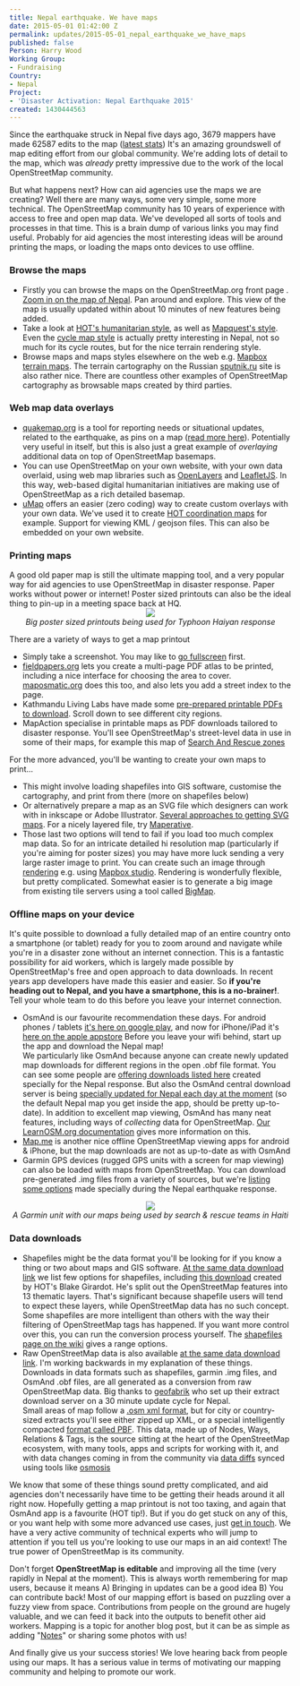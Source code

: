 ```yaml
---
title: Nepal earthquake. We have maps
date: 2015-05-01 01:42:00 Z
permalink: updates/2015-05-01_nepal_earthquake_we_have_maps
published: false
Person: Harry Wood
Working Group:
- Fundraising
Country:
- Nepal
Project:
- 'Disaster Activation: Nepal Earthquake 2015'
created: 1430444563
---
```


Since the earthquake struck in Nepal five days ago, 3679 mappers have made 62587 edits to the map (<a href="http://osm.townsendjennings.com/nepal/">latest stats</a>)  It's an amazing groundswell of map editing effort from our global community. We're adding lots of detail to the map, which was <i>already</i> pretty impressive due to the work of the local OpenStreetMap community.

But what happens next? How can aid agencies use the maps we are creating? Well there are many ways, some very simple, some more technical. The OpenStreetMap community has 10 years of experience with access to free and open map data. We've developed all sorts of tools and processes in that time. This is a brain dump of various links you may find useful. Probably for aid agencies the most interesting ideas will be around printing the maps, or loading the maps onto devices to use offline.

<h3>Browse the maps</h3>
<ul><li>Firstly you can browse the maps on the OpenStreetMap.org front page . <a href="http://www.openstreetmap.org/#map=9/27.7674/85.1042">Zoom in on the map of Nepal</a>. Pan around and explore. This view of the map is usually updated within about 10 minutes of new features being added.</li>
<li>Take a look at <a href="http://www.openstreetmap.org/#map=9/27.7674/84.7609&layers=H">HOT's humanitarian style</a>, as well as <a href="http://www.openstreetmap.org/#map=9/27.7674/84.7609&layers=Q">Mapquest's style</a>. Even the <a href="http://www.openstreetmap.org/#map=9/27.7674/84.7609&layers=C">cycle map style</a> is actually pretty interesting in Nepal, not so much for its cycle routes, but for the nice terrain rendering style.</li>
<li>Browse maps and maps styles elsewhere on the web e.g. <a href="https://a.tiles.mapbox.com/v3/examples.map-i875mjb7.html?secure#14/27.7271/85.2875">Mapbox terrain maps</a>. The terrain cartography on the Russian <a href="http://maps.sputnik.ru/#?type=search&q=&sub_type=address&lat=27.715141756723987&lng=85.24429321289062&zoom=11">sputnik.ru</a> site is also rather nice. There are countless other examples of OpenStreetMap cartography as browsable maps created by third parties.</li>
</ul>

<h3>Web map data overlays</h3>
<ul><li><a href="http://quakemap.org">quakemap.org</a> is a tool for reporting needs or situational updates, related to the earthquake, as pins on a map (<a href="http://kathmandulivinglabs.org/blog/earthquake-relief-in-nepal-how-can-maps-help/">read more here</a>). Potentially very useful in itself, but this is also just a great example of <i>overlaying</i> additional data on top of OpenStreetMap basemaps.</li>
<li>You can use OpenStreetMap on your own website, with your own data overlaid, using web map libraries such as <a href="http://openlayers.org">OpenLayers</a> and <a href="http://leafletjs.com">LeafletJS</a>. In this way, web-based digital humanitarian initiatives are making use of OpenStreetMap as a rich detailed basemap.</li>
<li><a href="https://umap.openstreetmap.fr/">uMap</a> offers an easier (zero coding) way to create custom overlays with your own data. We've used it to create <a href="http://umap.openstreetmap.fr/en/map/2015-nepal-earthquake-contributions-via-the-task-m_37675#9/28.0211/85.4118">HOT coordination maps</a> for example. Support for viewing KML / geojson files. This can also be embedded on your own website.</li>
</ul>
<h3>Printing maps</h3>
A good old paper map is still the ultimate mapping tool, and a very popular way for aid agencies to use OpenStreetMap in disaster response. Paper works without power or internet! Poster sized printouts can also be the ideal thing to pin-up in a meeting space back at HQ.

<center><img src="http://wiki.openstreetmap.org/w/images/thumb/8/8e/Map_Poster_DSWD_Operations_Center.jpg/350px-Map_Poster_DSWD_Operations_Center.jpg"><br><i>Big poster sized printouts being used for Typhoon Haiyan response</i></center>

There are a variety of ways to get a map printout

<ul><li>Simply take a screenshot. You may like to <a href="http://www.openstreetmap.org/export/embed.html?bbox=85.06233215332031%2C27.637915318904433%2C85.3750991821289%2C27.805372649998&layer=mapnik">go fullscreen</a> first.</li>
<li><a href="http://fieldpapers.org">fieldpapers.org</a> lets you create a multi-page PDF atlas to be printed, including a nice interface for choosing the area to cover. <a href="http://maposmatic.org">maposmatic.org</a> does this too, and also lets you add a street index to the page.</li>
<li>Kathmandu Living Labs have made some <a href="http://kathmandulivinglabs.github.io/quake-maps/">pre-prepared printable PDFs to download</a>. Scroll down to see different city regions.</li>
<li>MapAction specialise in printable maps as PDF downloads tailored to disaster response. You'll see OpenStreetMap's street-level data in use in some of their maps, for example this map of <a href="http://www.mapaction.org/deployments/mapdetail/3900.html">Search And Rescue zones</a></li>
</ul>
For the more advanced, you'll be wanting to create your own maps to print...
<ul><li>This might involve loading shapefiles into GIS software, customise the cartography, and print from there (more on shapefiles below) </li>
<li>Or alternatively prepare a map as an SVG file which designers can work with in inkscape or Adobe Illustrator. <a href="http://wiki.openstreetmap.org/wiki/SVG">Several approaches to getting SVG maps</a>. For a nicely layered file, try <a href="http://maperitive.net">Maperative</a>.</li>
<li>Those last two options will tend to fail if you load too much complex map data. So for an intricate detailed hi resolution map (particularly if you're aiming for poster sizes) you may have more luck sending a very large raster image to print. You can create such an image through <a href="http://wiki.openstreetmap.org/wiki/Rendering">rendering</a> e.g. using <a href="https://www.mapbox.com/mapbox-studio/">Mapbox studio</a>. Rendering is wonderfully flexible, but pretty complicated.  Somewhat easier is to generate a big image from existing tile servers using a tool called <a href="http://wiki.openstreetmap.org/wiki/Bigmap">BigMap</a>.</li>
</ul>

<h3>Offline maps on your device</h3>
It's quite possible to download a fully detailed map of an entire country onto a smartphone (or tablet) ready for you to zoom around and navigate while you're in a disaster zone without an internet connection. This is a fantastic possibility for aid workers, which is largely made possible by OpenStreetMap's free and open approach to data downloads. In recent years app developers have made this easier and easier. So <b>if you're heading out to Nepal, and you have a smartphone, this is a no-brainer!</b>. Tell your whole team to do this before you leave your internet connection.
<ul><li>OsmAnd is our favourite recommendation these days. For android phones / tablets <a href="https://play.google.com/store/apps/details?id=net.osmand&hl=en">it's here on google play</a>, and now for iPhone/iPad it's <a href="https://itunes.apple.com/us/app/osmand-maps/id934850257?mt=8&uo=6&at=&ct=" target="itunes_store">here on the apple appstore</a>  Before you leave your wifi behind, start up the app and download the Nepal map!<br>
We particularly like OsmAnd because anyone can create newly updated map downloads for different regions in the open .obf file format. You can see some people are <a href="http://wiki.openstreetmap.org/wiki/2015_Nepal_earthquake#Exporting_OpenStreetMap_data">offering downloads listed here</a> created specially for the Nepal response. But also the OsmAnd central download server is being <a href="http://osmand.net/?special=nepal-hot-osm">specially updated for Nepal each day at the moment</a> (so the default Nepal map you get inside the app, should be pretty up-to-date). In addition to excellent map viewing, OsmAnd has many neat features, including ways of <i>collecting</i> data for OpenStreetMap. <a href="http://learnosm.org/en/mobile-mapping/osmand/">Our LearnOSM.org documentation</a> gives more information on this.</li>
<li><a href="http://maps.me/en/home">Map.me</a> is another nice offline OpenStreetMap viewing apps for android & iPhone, but the map downloads are not as up-to-date as with OsmAnd</li>
<li>Garmin GPS devices (rugged GPS units with a screen for map viewing) can also be loaded with maps from OpenStreetMap. You can download pre-generated .img files from a variety of sources, but we're <a href="http://wiki.openstreetmap.org/wiki/2015_Nepal_earthquake#Exporting_OpenStreetMap_data">listing some options</a> made specially during the Nepal earthquake response.</li>
</ul>

<center><a href="http://wiki.openstreetmap.org/wiki/File:OpenStreetMap_on_a_Garmin_in_Haiti.JPG"><img src="http://wiki.openstreetmap.org/w/images/thumb/e/e7/OpenStreetMap_on_a_Garmin_in_Haiti.JPG/350px-OpenStreetMap_on_a_Garmin_in_Haiti.JPG"></a><br><i>A Garmin unit with our maps being used by search & rescue teams in Haiti</i></center>

<h3>Data downloads</h3>
<ul><li>Shapefiles might be the data format you'll be looking for if you know a thing or two about maps and GIS software. <a href="http://wiki.openstreetmap.org/wiki/2015_Nepal_earthquake#Exporting_OpenStreetMap_data">At the same data download link</a> we list few options for shapefiles, including <a href="https://www.dropbox.com/s/dgjj1lypea93xbs/central-nepal-20150426-0049Z-shp.zip?dl=0">this download</a> created by HOT's Blake Girardot. He's split out the OpenStreetMap features into 13 thematic layers. That's significant because shapefile users will tend to expect these layers, while OpenStreetMap data has no such concept. Some shapefiles are more intelligent than others with the way their filtering of OpenStreetMap tags has happened. If you want more control over this, you can run the conversion process yourself. The <a href="http://wiki.openstreetmap.org/wiki/Shapefiles">shapefiles page on the wiki</a> gives a range options.</li>
<li>Raw OpenStreetMap data is also available <a href="http://wiki.openstreetmap.org/wiki/2015_Nepal_earthquake#Exporting_OpenStreetMap_data">at the same data download link</a>. I'm working backwards in my explanation of these things. Downloads in data formats such as shapefiles, garmin .img files, and OsmAnd .obf files, are all generated as a conversion from raw OpenStreetMap data. Big thanks to <a href="http://www.geofabrik.de">geofabrik</a> who set up their extract download server on a 30 minute update cycle for Nepal.<br>
Small areas of map follow a <a href="http://wiki.openstreetmap.org/wiki/OSM_XML">.osm xml format</a>, but for city or country-sized extracts you'll see either zipped up XML, or a special intelligently compacted <a href="http://wiki.openstreetmap.org/wiki/PBF_Format">format called PBF</a>. This data, made up of Nodes, Ways, Relations & Tags, is the source sitting at the heart of the OpenStreetMap ecosystem, with many tools, apps and scripts for working with it, and with data changes coming in from the community via <a href="http://wiki.openstreetmap.org/wiki/Planet.osm/diffs">data diffs</a> synced using tools like <a href="http://wiki.openstreetmap.org/wiki/Osmosis">osmosis</a></li></ul>

We know that some of these things sound pretty complicated, and aid agencies don't necessarily have time to be getting their heads around it all right now. Hopefully getting a map printout is not too taxing, and again that OsmAnd app is a favourite (HOT tip!).  But if you do get stuck on any of this, or you want help with some more advanced use cases, just <a href="http://hotosm.org/get-involved">get in touch</a>. We have a very active community of technical experts who will jump to attention if you tell us you're looking to use our maps in an aid context! The true power of OpenStreetMap is its community.

Don't forget <b>OpenStreetMap is editable</b> and improving all the time (very rapidly in Nepal at the moment).  This is always worth remembering for map users, because it means A) Bringing in updates can be a good idea  B) You can contribute back! Most of our mapping effort is based on puzzling over a fuzzy view from space. Contributions from people on the ground are hugely valuable, and we can feed it back into the outputs to benefit other aid workers. Mapping is a topic for another blog post, but it can be as simple as adding "<a href="http://wiki.openstreetmap.org/wiki/Notes">Notes</a>" or sharing some photos with us!

And finally give us your success stories! We love hearing back from people using our maps. It has a serious value in terms of motivating our mapping community and helping to promote our work.








